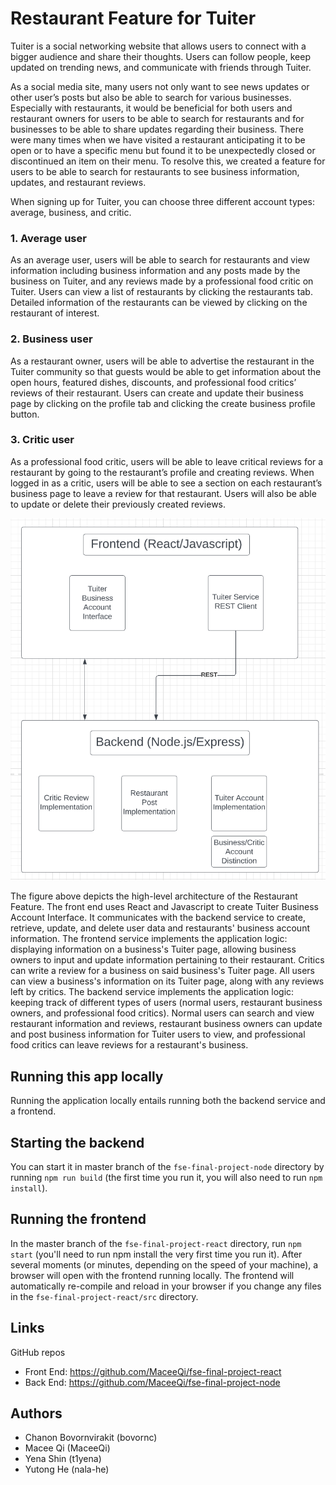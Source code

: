 # Restaurant Feature for Tuiter

Tuiter is a social networking website that allows users to connect with a bigger audience and share
their thoughts. Users can follow people, keep updated on trending news, and communicate with
friends through Tuiter.

As a social media site, many users not only want to see news updates or other user’s posts but
also be able to search for various businesses. Especially with restaurants, it would be beneficial
for both users and restaurant owners for users to be able to search for restaurants and for
businesses to be able to share updates regarding their business. There were many times when we have
visited a restaurant anticipating it to be open or to have a specific menu but found it to be
unexpectedly closed or discontinued an item on their menu. To resolve this, we created a feature
for users to be able to search for restaurants to see business information, updates, and restaurant
reviews.

When signing up for Tuiter, you can choose three different account types: average, business, and
critic.

### 1. Average user

As an average user, users will be able to search for restaurants and view information including
business information and any posts made by the business on Tuiter, and any reviews made by a
professional food critic on Tuiter. Users can view a list of restaurants by clicking the
restaurants tab. Detailed information of the restaurants can be viewed by clicking on the
restaurant of interest.

### 2. Business user

As a restaurant owner, users will be able to advertise the restaurant in the Tuiter community so
that guests would be able to get information about the open hours, featured dishes, discounts, and
professional food critics’ reviews of their restaurant. Users can create and update their business
page by clicking on the profile tab and clicking the create business profile button.

### 3. Critic user

As a professional food critic, users will be able to leave critical reviews for a restaurant by
going to the restaurant’s profile and creating reviews. When logged in as a critic, users will be
able to see a section on each restaurant’s business page to leave a review for that restaurant.
Users will also be able to update or delete their previously created reviews.

![architecture](./public/images/architecture.jpeg)

The figure above depicts the high-level architecture of the Restaurant Feature. The front end uses
React and Javascript to create Tuiter Business Account Interface. It communicates with the backend
service to create, retrieve, update, and delete user data and restaurants' business account
information. The frontend service implements the application logic: displaying information on a
business's Tuiter page, allowing business owners to input and update information pertaining to their
restaurant. Critics can write a review for a business on said business's Tuiter page. All users can
view a business's information on its Tuiter page, along with any reviews left by critics.
The backend service implements the application logic: keeping track of different types of users
(normal users, restaurant business owners, and professional food critics). Normal users can search
and view restaurant information and reviews, restaurant business owners can update and post business
information for Tuiter users to view, and professional food critics can leave reviews for a
restaurant's business.

## Running this app locally

Running the application locally entails running both the backend service and a frontend.

## Starting the backend
You can start it in master branch of the `fse-final-project-node` directory by running `npm run build`
(the first time you run it, you will also need to run `npm install`).

## Running the frontend
In the master branch of the `fse-final-project-react` directory, run `npm start` (you'll need to run
npm install the very first time you run it). After several moments (or minutes, depending on the
speed of your machine), a browser will open with the frontend running locally. The frontend will
automatically re-compile and reload in your browser if you change any files in the
`fse-final-project-react/src` directory.

## Links

GitHub repos
* Front End: https://github.com/MaceeQi/fse-final-project-react
* Back End: https://github.com/MaceeQi/fse-final-project-node

## Authors
* Chanon Bovornvirakit (bovornc)
* Macee Qi (MaceeQi)
* Yena Shin (t1yena)
* Yutong He (nala-he)


